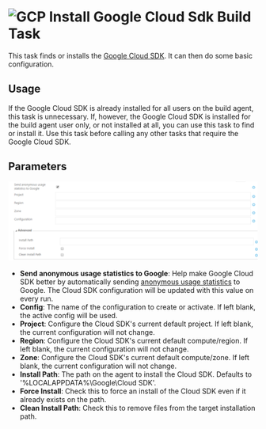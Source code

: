 # ![GCP][GCPLogo] Install Google Cloud Sdk Build Task

This task finds or installs the [Google Cloud SDK][CloudSdk].
It can then do some basic configuration.

## Usage

If the Google Cloud SDK is already installed for all users on the build agent,
this task is unnecessary. If, however, the Google Cloud SDK is installed for
the build agent user only, or not installed at all, you can use this task to find
or install it. Use this task before calling any other tasks that require the Google
Cloud SDK.

## Parameters

![Install Cloud SDK Parameters][InstallCloudSdkParameters]

  - **Send anonymous usage statistics to Google**: Help make Google Cloud SDK better
  by automatically sending [anonymous usage statistics][UsageStats]
  to Google. The Cloud SDK configuration will be updated with this value on every run.
  - **Config**: The name of the configuration to create or activate. If left blank, the
  active config will be used.
  - **Project**: Configure the Cloud SDK's current default project. If left blank, the
  current configuration will not change.
  - **Region**: Configure the Cloud SDK's current default compute/region. If left blank,
  the current configuration will not change.
  - **Zone**: Configure the Cloud SDK's current default compute/zone. If left blank,
  the current configuration will not change.
  - **Install Path**: The path on the agent to install the Cloud SDK. Defaults to '%LOCALAPPDATA%\\Google\\Cloud SDK'.
  - **Force Install**: Check this to force an install of the Cloud SDK even if it already exists on the path.
  - **Clean Install Path**: Check this to remove files from the target installation path.

[GCPLogo]: ../images/cloud_64x64.png
[InstallCloudSdkParameters]: ../images/screenshots/install-cloud-sdk-inputs.png
[CloudSdk]: https://cloud.google.com/sdk
[UsageStats]: https://cloud.google.com/sdk/usage-statistics
